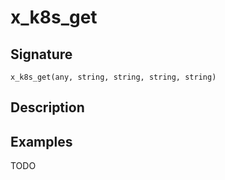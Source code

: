 # x_k8s_get

## Signature

`x_k8s_get(any, string, string, string, string)`

## Description



## Examples

TODO
